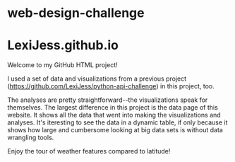 # web-design-challenge
# LexiJess.github.io

Welcome to my GitHub HTML project! 

I used a set of data and visualizations from a previous project (https://github.com/LexiJess/python-api-challenge) in this project, too. 

The analyses are pretty straightforward--the visualizations speak for themselves. The largest difference in this project is the data page of this website. It shows all the data that went into making the visualizations and analyses. It's iteresting to see the data in a dynamic table, if only because it shows how large and cumbersome looking at big data sets is without data wrangling tools. 

Enjoy the tour of weather features compared to latitude!
